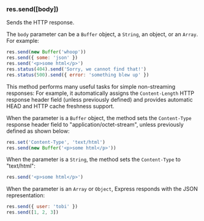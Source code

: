 <h3 id='res.send'>res.send([body])</h3>

Sends the HTTP response.

The `body` parameter can be a `Buffer` object, a `String`, an object, or an `Array`.
For example:

```js
res.send(new Buffer('whoop'))
res.send({ some: 'json' })
res.send('<p>some html</p>')
res.status(404).send('Sorry, we cannot find that!')
res.status(500).send({ error: 'something blew up' })
```

This method performs many useful tasks for simple non-streaming responses:
For example, it automatically assigns the `Content-Length` HTTP response header field
(unless previously defined) and provides automatic HEAD and HTTP cache freshness support.

When the parameter is a `Buffer` object, the method sets the `Content-Type`
response header field  to "application/octet-stream", unless previously defined as shown below:

```js
res.set('Content-Type', 'text/html')
res.send(new Buffer('<p>some html</p>'))
```

When the parameter is a `String`, the method sets the `Content-Type` to "text/html":

```js
res.send('<p>some html</p>')
```

When the parameter is an `Array` or `Object`, Express responds with the JSON representation:

```js
res.send({ user: 'tobi' })
res.send([1, 2, 3])
```
